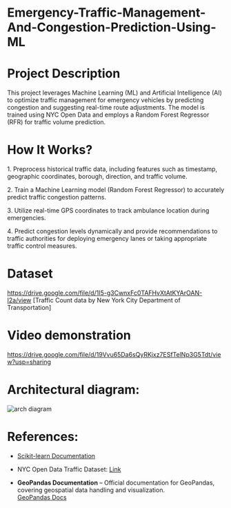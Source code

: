# Emergency-Traffic-Management-And-Congestion-Prediction-Using-ML

# Project Description 

This project leverages Machine Learning (ML) and Artificial Intelligence (AI) to optimize traffic management for emergency vehicles by predicting congestion and suggesting real-time route adjustments. The model is trained using NYC Open Data and employs a Random Forest Regressor (RFR) for traffic volume prediction.

# How It Works? 

1️. Preprocess historical traffic data, including features such as timestamp, geographic coordinates, borough, direction, and traffic volume.

2️. Train a Machine Learning model (Random Forest Regressor) to accurately predict traffic congestion patterns.

3️. Utilize real-time GPS coordinates to track ambulance location during emergencies.

4️. Predict congestion levels dynamically and provide recommendations to traffic authorities for deploying emergency lanes or taking appropriate traffic control measures.


# Dataset

https://drive.google.com/file/d/1I5-g3CwnxFc0TAFHvXtAtKYArOAN-I2a/view  [Traffic Count data by New York City Department of Transportation]

# Video demonstration

https://drive.google.com/file/d/19Vvu65Da6sQyRKjxz7ESfTelNp3G5Tdt/view?usp=sharing

# Architectural diagram:

![arch diagram](https://github.com/user-attachments/assets/0f1c0c94-8e16-4a8a-80aa-14723bd966f7)


# References:

- [Scikit-learn Documentation](https://scikit-learn.org/stable/documentation.html)

- NYC Open Data Traffic Dataset: [Link](https://opendata.cityofnewyork.us/)

-  **GeoPandas Documentation** – Official documentation for GeoPandas, covering geospatial data handling and visualization.  
  [GeoPandas Docs](https://geopandas.org/en/stable/)  
